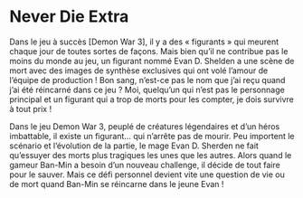 # Never Die Extra
Dans le jeu à succès [Demon War 3], il y a des « figurants » qui meurent chaque jour de toutes sortes de façons. Mais bien qu’il ne contribue pas le moins du monde au jeu, un figurant nommé Evan D. Shelden a une scène de mort avec des images de synthèse exclusives qui ont volé l’amour de l’équipe de production ! Bon sang, n’est-ce pas le nom que j’ai reçu quand j’ai été réincarné dans ce jeu ? Moi, quelqu’un qui n’est pas le personnage principal et un figurant qui a trop de morts pour les compter, je dois survivre à tout prix !

Dans le jeu Demon War 3, peuplé de créatures légendaires et d’un héros imbattable, il existe un figurant… qui n’arrête pas de mourir. Peu importent le scénario et l’évolution de la partie, le mage Evan D. Sherden ne fait qu’essuyer des morts plus tragiques les unes que les autres. Alors quand le gameur Ban-Min a besoin d’un nouveau challenge, il décide de tout faire pour le sauver. Mais ce défi personnel devient vite une question de vie ou de mort quand Ban-Min se réincarne dans le jeune Evan !